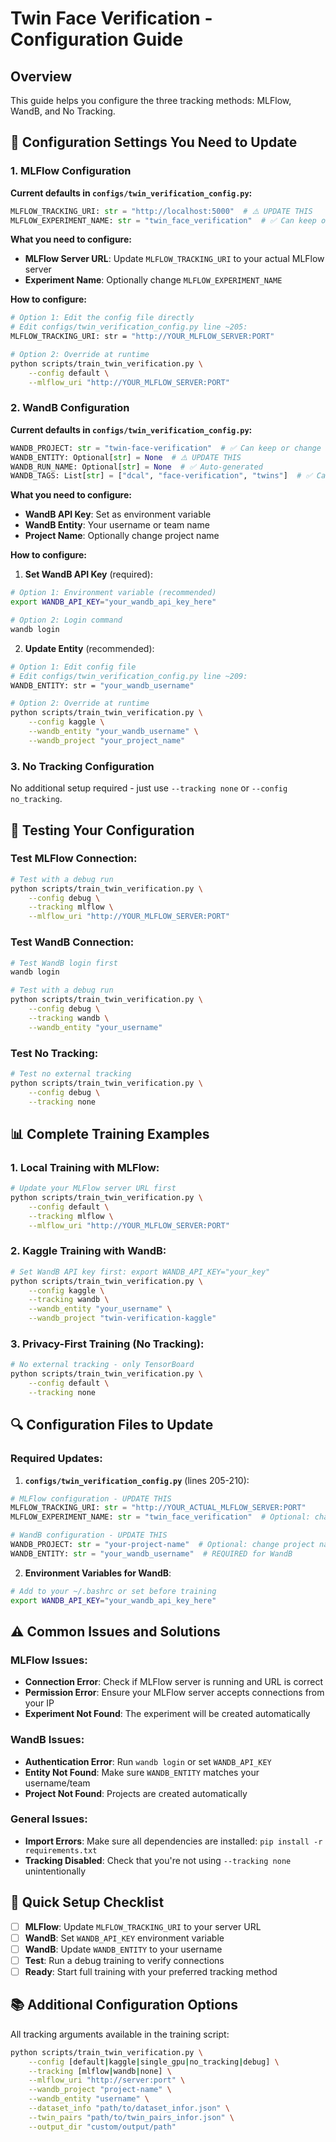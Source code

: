 # Twin Face Verification - Configuration Guide

## Overview
This guide helps you configure the three tracking methods: MLFlow, WandB, and No Tracking.

## 🔧 Configuration Settings You Need to Update

### 1. MLFlow Configuration

**Current defaults in `configs/twin_verification_config.py`:**
```python
MLFLOW_TRACKING_URI: str = "http://localhost:5000"  # ⚠️ UPDATE THIS
MLFLOW_EXPERIMENT_NAME: str = "twin_face_verification"  # ✅ Can keep or change
```

**What you need to configure:**
- **MLFlow Server URL**: Update `MLFLOW_TRACKING_URI` to your actual MLFlow server
- **Experiment Name**: Optionally change `MLFLOW_EXPERIMENT_NAME`

**How to configure:**
```bash
# Option 1: Edit the config file directly
# Edit configs/twin_verification_config.py line ~205:
MLFLOW_TRACKING_URI: str = "http://YOUR_MLFLOW_SERVER:PORT"

# Option 2: Override at runtime
python scripts/train_twin_verification.py \
    --config default \
    --mlflow_uri "http://YOUR_MLFLOW_SERVER:PORT"
```

### 2. WandB Configuration

**Current defaults in `configs/twin_verification_config.py`:**
```python
WANDB_PROJECT: str = "twin-face-verification"  # ✅ Can keep or change
WANDB_ENTITY: Optional[str] = None  # ⚠️ UPDATE THIS
WANDB_RUN_NAME: Optional[str] = None  # ✅ Auto-generated
WANDB_TAGS: List[str] = ["dcal", "face-verification", "twins"]  # ✅ Can keep
```

**What you need to configure:**
- **WandB API Key**: Set as environment variable
- **WandB Entity**: Your username or team name
- **Project Name**: Optionally change project name

**How to configure:**

1. **Set WandB API Key** (required):
```bash
# Option 1: Environment variable (recommended)
export WANDB_API_KEY="your_wandb_api_key_here"

# Option 2: Login command
wandb login
```

2. **Update Entity** (recommended):
```bash
# Option 1: Edit config file
# Edit configs/twin_verification_config.py line ~209:
WANDB_ENTITY: str = "your_wandb_username"

# Option 2: Override at runtime
python scripts/train_twin_verification.py \
    --config kaggle \
    --wandb_entity "your_wandb_username" \
    --wandb_project "your_project_name"
```

### 3. No Tracking Configuration
No additional setup required - just use `--tracking none` or `--config no_tracking`.

## 🚀 Testing Your Configuration

### Test MLFlow Connection:
```bash
# Test with a debug run
python scripts/train_twin_verification.py \
    --config debug \
    --tracking mlflow \
    --mlflow_uri "http://YOUR_MLFLOW_SERVER:PORT"
```

### Test WandB Connection:
```bash
# Test WandB login first
wandb login

# Test with a debug run
python scripts/train_twin_verification.py \
    --config debug \
    --tracking wandb \
    --wandb_entity "your_username"
```

### Test No Tracking:
```bash
# Test no external tracking
python scripts/train_twin_verification.py \
    --config debug \
    --tracking none
```

## 📊 Complete Training Examples

### 1. Local Training with MLFlow:
```bash
# Update your MLFlow server URL first
python scripts/train_twin_verification.py \
    --config default \
    --tracking mlflow \
    --mlflow_uri "http://YOUR_MLFLOW_SERVER:PORT"
```

### 2. Kaggle Training with WandB:
```bash
# Set WandB API key first: export WANDB_API_KEY="your_key"
python scripts/train_twin_verification.py \
    --config kaggle \
    --tracking wandb \
    --wandb_entity "your_username" \
    --wandb_project "twin-verification-kaggle"
```

### 3. Privacy-First Training (No Tracking):
```bash
# No external tracking - only TensorBoard
python scripts/train_twin_verification.py \
    --config default \
    --tracking none
```

## 🔍 Configuration Files to Update

### Required Updates:

1. **`configs/twin_verification_config.py`** (lines 205-210):
```python
# MLFlow configuration - UPDATE THIS
MLFLOW_TRACKING_URI: str = "http://YOUR_ACTUAL_MLFLOW_SERVER:PORT"
MLFLOW_EXPERIMENT_NAME: str = "twin_face_verification"  # Optional: change name

# WandB configuration - UPDATE THIS  
WANDB_PROJECT: str = "your-project-name"  # Optional: change project name
WANDB_ENTITY: str = "your_wandb_username"  # REQUIRED for WandB
```

2. **Environment Variables for WandB**:
```bash
# Add to your ~/.bashrc or set before training
export WANDB_API_KEY="your_wandb_api_key_here"
```

## ⚠️ Common Issues and Solutions

### MLFlow Issues:
- **Connection Error**: Check if MLFlow server is running and URL is correct
- **Permission Error**: Ensure your MLFlow server accepts connections from your IP
- **Experiment Not Found**: The experiment will be created automatically

### WandB Issues:
- **Authentication Error**: Run `wandb login` or set `WANDB_API_KEY`
- **Entity Not Found**: Make sure `WANDB_ENTITY` matches your username/team
- **Project Not Found**: Projects are created automatically

### General Issues:
- **Import Errors**: Make sure all dependencies are installed: `pip install -r requirements.txt`
- **Tracking Disabled**: Check that you're not using `--tracking none` unintentionally

## 🎯 Quick Setup Checklist

- [ ] **MLFlow**: Update `MLFLOW_TRACKING_URI` to your server URL
- [ ] **WandB**: Set `WANDB_API_KEY` environment variable
- [ ] **WandB**: Update `WANDB_ENTITY` to your username
- [ ] **Test**: Run a debug training to verify connections
- [ ] **Ready**: Start full training with your preferred tracking method

## 📚 Additional Configuration Options

All tracking arguments available in the training script:

```bash
python scripts/train_twin_verification.py \
    --config [default|kaggle|single_gpu|no_tracking|debug] \
    --tracking [mlflow|wandb|none] \
    --mlflow_uri "http://server:port" \
    --wandb_project "project-name" \
    --wandb_entity "username" \
    --dataset_info "path/to/dataset_infor.json" \
    --twin_pairs "path/to/twin_pairs_infor.json" \
    --output_dir "custom/output/path"
``` 